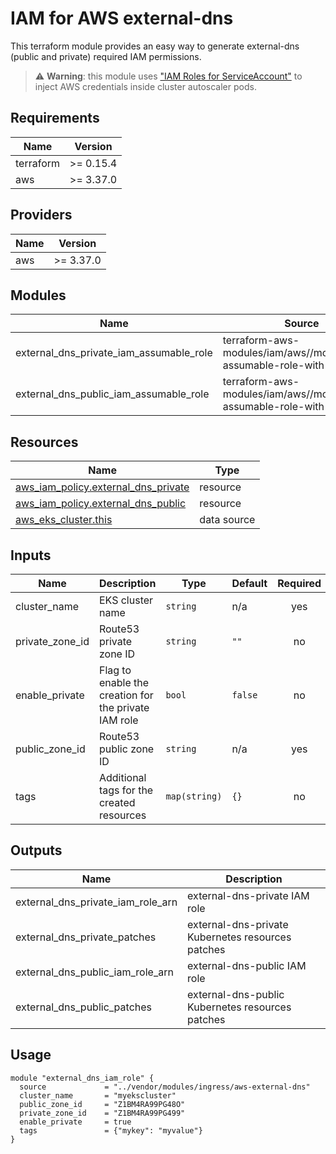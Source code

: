 # IAM for AWS external-dns

This terraform module provides an easy way to generate external-dns (public and private) required IAM permissions.

> ⚠️ **Warning**: this module uses ["IAM Roles for ServiceAccount"](https://docs.aws.amazon.com/eks/latest/userguide/iam-roles-for-service-accounts.html) to inject AWS credentials inside cluster autoscaler pods.

## Requirements

| Name      | Version   |
| --------- | --------- |
| terraform | >= 0.15.4 |
| aws       | >= 3.37.0 |

## Providers

| Name | Version   |
| ---- | --------- |
| aws  | >= 3.37.0 |

## Modules

| Name                                         | Source                                                              | Version |
| -------------------------------------------- | ------------------------------------------------------------------- | ------- |
| external\_dns\_private\_iam\_assumable\_role | terraform-aws-modules/iam/aws//modules/iam-assumable-role-with-oidc | v3.16.0 |
| external\_dns\_public\_iam\_assumable\_role  | terraform-aws-modules/iam/aws//modules/iam-assumable-role-with-oidc | v3.16.0 |

## Resources

| Name                                                                                                                          | Type        |
| ----------------------------------------------------------------------------------------------------------------------------- | ----------- |
| [aws_iam_policy.external_dns_private](https://registry.terraform.io/providers/hashicorp/aws/latest/docs/resources/iam_policy) | resource    |
| [aws_iam_policy.external_dns_public](https://registry.terraform.io/providers/hashicorp/aws/latest/docs/resources/iam_policy)  | resource    |
| [aws_eks_cluster.this](https://registry.terraform.io/providers/hashicorp/aws/latest/docs/data-sources/eks_cluster)            | data source |

## Inputs

| Name              | Description                                          | Type          | Default | Required |
| ----------------- | ---------------------------------------------------- | ------------- | ------- | :------: |
| cluster\_name     | EKS cluster name                                     | `string`      | n/a     |   yes    |
| private\_zone\_id | Route53 private zone ID                              | `string`      | `""`    |    no    |
| enable\_private   | Flag to enable the creation for the private IAM role | `bool`        | `false` |    no    |
| public\_zone\_id  | Route53 public zone ID                               | `string`      | n/a     |   yes    |
| tags              | Additional tags for the created resources            | `map(string)` | `{}`    |    no    |

## Outputs

| Name                                   | Description                                       |
| -------------------------------------- | ------------------------------------------------- |
| external\_dns\_private\_iam\_role\_arn | external-dns-private IAM role                     |
| external\_dns\_private\_patches        | external-dns-private Kubernetes resources patches |
| external\_dns\_public\_iam\_role\_arn  | external-dns-public IAM role                      |
| external\_dns\_public\_patches         | external-dns-public Kubernetes resources patches  |

## Usage

```hcl
module "external_dns_iam_role" {
  source             = "../vendor/modules/ingress/aws-external-dns"
  cluster_name       = "myekscluster"
  public_zone_id     = "Z1BM4RA99PG48O"
  private_zone_id    = "Z1BM4RA99PG499"
  enable_private     = true
  tags               = {"mykey": "myvalue"}
}
```
